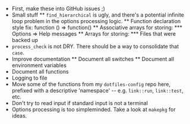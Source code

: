 * First, make these into GitHub issues ;)
* Small stuff
** `find_hierarchical` is ugly, and there's a potential infinite loop problem
   in the options processing logic.
** Function declaration style fix: function () => function()
** Associative arrays for storing:
*** Options => Help messages
** Arrays for storing:
*** Files that were backed up
* `process_check` is not DRY.  There should be a way to consolidate that
  `case`.
* Improve documentation
** Document all switches
** Document all environment variables
* Document all functions
* Logging to file
* Move some of the functions from my `dotfiles-config` repo here, prefixed with
  a descriptive 'namespace' -- e.g. `link::run`, `link::test`, etc.
* Don't try to read input if standard input is not a terminal
* Options processing is too simpleminded.  Take a look at `makepkg` for ideas.
